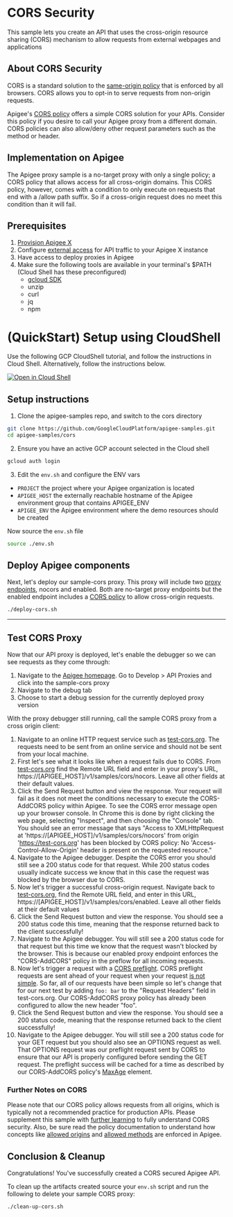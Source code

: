 # CORS Security

This sample lets you create an API that uses the cross-origin resource sharing (CORS) mechanism to allow requests from external webpages and applications

## About CORS Security

CORS is a standard solution to the [same-origin policy](https://en.wikipedia.org/wiki/Same-origin_policy) that is enforced by all browsers. CORS allows you to opt-in to serve requests from non-origin requests.

Apigee's [CORS policy](https://cloud.google.com/apigee/docs/api-platform/reference/policies/cors-policy) offers a simple CORS solution for your APIs. Consider this policy if you desire to call your Apigee proxy from a different domain. CORS policies can also allow/deny other request parameters such as the method or header.

## Implementation on Apigee

The Apigee proxy sample is a no-target proxy with only a single policy; a CORS policy that allows access for all cross-origin domains. This CORS policy, however, comes with a condition to only execute on requests that end with a /allow path suffix. So if a cross-origin request does no meet this condition than it will fail.

## Prerequisites

1. [Provision Apigee X](https://cloud.google.com/apigee/docs/api-platform/get-started/provisioning-intro)
2. Configure [external access](https://cloud.google.com/apigee/docs/api-platform/get-started/configure-routing#external-access) for API traffic to your Apigee X instance
3. Have access to deploy proxies in Apigee
4. Make sure the following tools are available in your terminal's $PATH (Cloud Shell has these preconfigured)
    * [gcloud SDK](https://cloud.google.com/sdk/docs/install)
    * unzip
    * curl
    * jq
    * npm

# (QuickStart) Setup using CloudShell

Use the following GCP CloudShell tutorial, and follow the instructions in Cloud Shell. Alternatively, follow the instructions below.

[![Open in Cloud Shell](https://gstatic.com/cloudssh/images/open-btn.png)](https://ssh.cloud.google.com/cloudshell/open?cloudshell_git_repo=https://github.com/GoogleCloudPlatform/apigee-samples&cloudshell_git_branch=main&cloudshell_workspace=.&cloudshell_tutorial=cors/docs/cloudshell-tutorial.md)

## Setup instructions

1. Clone the apigee-samples repo, and switch to the cors directory

```bash
git clone https://github.com/GoogleCloudPlatform/apigee-samples.git
cd apigee-samples/cors
```

2. Ensure you have an active GCP account selected in the Cloud shell

```sh
gcloud auth login
```

3. Edit the `env.sh` and configure the ENV vars

* `PROJECT` the project where your Apigee organization is located
* `APIGEE_HOST` the externally reachable hostname of the Apigee environment group that contains APIGEE_ENV
* `APIGEE_ENV` the Apigee environment where the demo resources should be created

Now source the `env.sh` file

```bash
source ./env.sh
```

## Deploy Apigee components

Next, let's deploy our sample-cors proxy. This proxy will include two [proxy endpoints](https://cloud.google.com/apigee/docs/api-platform/fundamentals/understanding-apis-and-api-proxies#whatisanapiproxy), nocors and enabled. Both are no-target proxy endpoints but the enabled endpoint includes a [CORS policy](https://cloud.google.com/apigee/docs/api-platform/reference/policies/cors-policy) to allow cross-origin requests.

```bash
./deploy-cors.sh
```

---

## Test CORS Proxy

Now that our API proxy is deployed, let's enable the debugger so we can see requests as they come through:

1. Navigate to the [Apigee homepage](https://apigee.google.com). Go to Develop > API Proxies and click into the sample-cors proxy
2. Navigate to the debug tab
3. Choose to start a debug session for the currently deployed proxy version

With the proxy debugger still running, call the sample CORS proxy from a cross origin client:

1. Navigate to an online HTTP request service such as [test-cors.org](https://test-cors.org). The requests need to be sent from an online service and should not be sent from your local machine.
2. First let's see what it looks like when a request fails due to CORS. From [test-cors.org](https://test-cors.org) find the Remote URL field and enter in your proxy's URL, https://\[APIGEE_HOST\]/v1/samples/cors/nocors. Leave all other fields at their default values.
3. Click the Send Request button and view the response. Your request will fail as it does not meet the conditions necessary to execute the CORS-AddCORS policy within Apigee. To see the CORS error message open up your browser console. In Chrome this is done by right clicking the web page, selecting "Inspect", and then choosing the "Console" tab. You should see an error message that says "Access to XMLHttpRequest at 'https://\[APIGEE_HOST\]/v1/samples/cors/nocors' from origin '<https://test-cors.org>' has been blocked by CORS policy: No 'Access-Control-Allow-Origin' header is present on the requested resource."
4. Navigate to the Apigee debugger. Despite the CORS error you should still see a 200 status code for that request. While 200 status codes usually indicate success we know that in this case the request was blocked by the browser due to CORS.
5. Now let's trigger a successful cross-origin request. Navigate back to [test-cors.org](https://test-cors.org), find the Remote URL field, and enter in this URL, https://\[APIGEE_HOST\]/v1/samples/cors/enabled. Leave all other fields at their default values
6. Click the Send Request button and view the response. You should see a 200 status code this time, meaning that the response returned back to the client successfully!
7. Navigate to the Apigee debugger. You will still see a 200 status code for that request but this time we know that the request wasn't blocked by the browser. This is because our enabled proxy endpoint enforces the "CORS-AddCORS" policy in the preflow for all incoming requests.
8. Now let's trigger a request with a [CORS preflight](https://developer.mozilla.org/en-US/docs/Glossary/Preflight_request). CORS preflight requests are sent ahead of your request when your request [is not simple](https://developer.mozilla.org/en-US/docs/Web/HTTP/CORS#simple_requests). So far, all of our requests have been simple so let's change that for our next test by adding ```foo: bar``` to the "Request Headers" field in test-cors.org. Our CORS-AddCORS proxy policy has already been configured to allow the new header "foo".
9. Click the Send Request button and view the response. You should see a 200 status code, meaning that the response returned back to the client successfully!
10. Navigate to the Apigee debugger. You will still see a 200 status code for your GET request but you should also see an OPTIONS request as well. That OPTIONS request was our preflight request sent by CORS to ensure that our API is properly configured before sending the GET request. The preflight success will be cached for a time as described by our CORS-AddCORS policy's [MaxAge](https://cloud.google.com/apigee/docs/api-platform/reference/policies/cors-policy#max-age) element.

### Further Notes on CORS

Please note that our CORS policy allows requests from all origins, which is typically not a recommended practice for production APIs. Please supplement this sample with [further learning](https://developer.mozilla.org/en-US/docs/Web/HTTP/CORS) to fully understand CORS security. Also, be sure read the policy documentation to understand how concepts like [allowed origins](https://cloud.google.com/apigee/docs/api-platform/reference/policies/cors-policy#allow-origins) and [allowed methods](https://cloud.google.com/apigee/docs/api-platform/reference/policies/cors-policy#allow-methods) are enforced in Apigee.

## Conclusion & Cleanup

Congratulations! You've successfully created a CORS secured Apigee API.

To clean up the artifacts created source your `env.sh` script and run the following to delete your sample CORS proxy:

```bash
./clean-up-cors.sh
```
